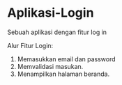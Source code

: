 # Aplikasi-Login
Sebuah aplikasi dengan fitur log in

Alur Fitur Login:
1. Memasukkan email dan password
2. Memvalidasi masukan.
3. Menampilkan halaman beranda.
